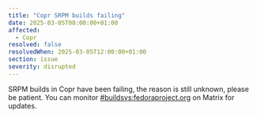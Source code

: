 ```yaml
---
title: "Copr SRPM builds failing"
date: 2025-03-05T08:00:00+01:00
affected:
  - Copr
resolved: false
resolvedWhen: 2025-03-05T12:00:00+01:00
section: issue
severity: disrupted
---
```


SRPM builds in Copr have been failing, the reason is still unknown, please be patient.
You can monitor [#buildsys:fedoraproject.org](https://matrix.to/#/#buildsys:fedoraproject.org) on Matrix for updates.
